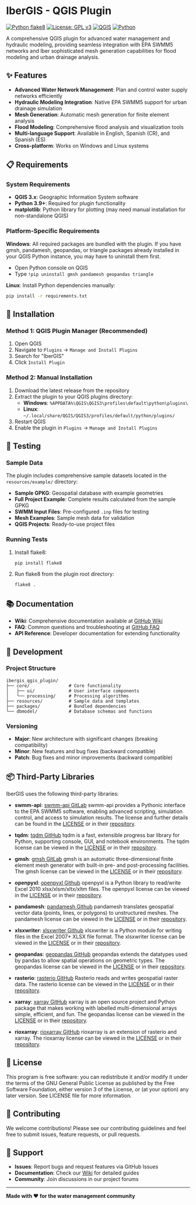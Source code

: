 # IberGIS - QGIS Plugin

[![Python flake8](https://github.com/ibergis/ibergis_qgis_plugin/actions/workflows/pythonflake8.yml/badge.svg)](https://github.com/ibergis/ibergis_qgis_plugin/actions/workflows/pythonflake8.yml)
[![License: GPL v3](https://img.shields.io/badge/License-GPLv3-blue.svg)](https://www.gnu.org/licenses/gpl-3.0)
[![QGIS](https://img.shields.io/badge/QGIS-3.x-green.svg)](https://qgis.org)
[![Python](https://img.shields.io/badge/Python-3.9+-blue.svg)](https://www.python.org)

A comprehensive QGIS plugin for advanced water management and hydraulic modeling, providing seamless integration with EPA SWMM5 networks and Iber sophisticated mesh generation capabilities for flood modeling and urban drainage analysis.

## ✨ Features

- **Advanced Water Network Management**: Plan and control water supply networks efficiently
- **Hydraulic Modeling Integration**: Native EPA SWMM5 support for urban drainage simulation
- **Mesh Generation**: Automatic mesh generation for finite element analysis
- **Flood Modeling**: Comprehensive flood analysis and visualization tools
- **Multi-language Support**: Available in English, Spanish (CR), and Spanish (ES)
- **Cross-platform**: Works on Windows and Linux systems

## 📋 Requirements

### System Requirements
- **QGIS 3.x**: Geographic Information System software
- **Python 3.9+**: Required for plugin functionality
- **matplotlib**: Python library for plotting (may need manual installation for non-standalone QGIS)

### Platform-Specific Requirements

**Windows**: All required packages are bundled with the plugin. If you have gmsh, pandamesh, geopandas, or triangle packages already installed in your QGIS Python instance, you may have to uninstall them first.
- Open Python console on QGIS
- Type `!pip uninstall gmsh pandamesh geopandas triangle`

**Linux**: Install Python dependencies manually:
```bash
pip install -r requirements.txt
```

## 🚀 Installation

### Method 1: QGIS Plugin Manager (Recommended)
1. Open QGIS
2. Navigate to `Plugins` → `Manage and Install Plugins`
3. Search for "IberGIS"
4. Click `Install Plugin`

### Method 2: Manual Installation
1. Download the latest release from the repository
2. Extract the plugin to your QGIS plugins directory:
   - **Windows**: `%APPDATA%\QGIS\QGIS3\profiles\default\python\plugins\`
   - **Linux**: `~/.local/share/QGIS/QGIS3/profiles/default/python/plugins/`
3. Restart QGIS
4. Enable the plugin in `Plugins` → `Manage and Install Plugins`

## 🧪 Testing

### Sample Data
The plugin includes comprehensive sample datasets located in the `resources/example/` directory:
- **Sample GPKG**: Geospatial database with example geometries
- **Full Project Example**: Complete results calculated from the sample GPKG
- **SWMM Input Files**: Pre-configured `.inp` files for testing
- **Mesh Examples**: Sample mesh data for validation
- **QGIS Projects**: Ready-to-use project files

### Running Tests
1. Install flake8:
   ```bash
   pip install flake8
   ```
2. Run flake8 from the plugin root directory:
   ```bash
   flake8 .
   ```

## 📚 Documentation

- **Wiki**: Comprehensive documentation available at [GitHub Wiki](https://drain-iber.github.io/testing/en/docs/)
- **FAQ**: Common questions and troubleshooting at [GitHub FAQ](https://github.com/ibergis/ibergis_qgis_plugin/wiki/FAQs)
- **API Reference**: Developer documentation for extending functionality

## 🔧 Development

### Project Structure
```
ibergis_qgis_plugin/
├── core/               # Core functionality
│   ├── ui/             # User interface components
│   └── processing/     # Processing algorithms
├── resources/          # Sample data and templates
├── packages/           # Bundled dependencies
└── dbmodel/            # Database schemas and functions
```

### Versioning
- **Major**: New architecture with significant changes (breaking compatibility)
- **Minor**: New features and bug fixes (backward compatible)
- **Patch**: Bug fixes and minor improvements (backward compatible)

## 📦 Third-Party Libraries

IberGIS uses the following third-party libraries:

- **swmm-api**: [swmm-api GitLab](https://gitlab.com/markuspichler/swmm_api)
  swmm-api provides a Pythonic interface to the EPA SWMM5 software, enabling advanced scripting, simulation control, and access to simulation results.
  The license and further details can be found in the [LICENSE](./packages/swmm_api/LICENSE) or in their [repository](https://gitlab.com/markuspichler/swmm_api/-/blob/master/LICENSE).

- **tqdm**: [tqdm GitHub](https://github.com/tqdm/tqdm)
  tqdm is a fast, extensible progress bar library for Python, supporting console, GUI, and notebook environments.
  The tqdm license can be viewed in the [LICENSE](./packages/tqdm/LICENCE) or in their [repository](https://github.com/tqdm/tqdm/blob/master/LICENCE).

- **gmsh**: [gmsh GitLab](https://gitlab.onelab.info/gmsh/gmsh/-/tree/gmsh_4_11_1?ref_type=tags)
  gmsh is an automatic three-dimensional finite element mesh generator with built-in pre- and post-processing facilities.
  The gmsh license can be viewed in the [LICENSE](./packages/gmsh/LICENCE) or in their [repository](https://gitlab.onelab.info/gmsh/gmsh/-/blob/gmsh_4_11_1/LICENSE.txt?ref_type=tags).

- **openpyxl**: [openpyxl Github](https://foss.heptapod.net/openpyxl/openpyxl/-/tree/3.1.2?ref_type=tags)
  openpyxl is a Python library to read/write Excel 2010 xlsx/xlsm/xltx/xltm files.
  The openpyxl license can be viewed in the [LICENSE](./packages/openpyxl/LICENCE) or in their [repository](https://foss.heptapod.net/openpyxl/openpyxl/-/blob/3.1.2/LICENCE.rst?ref_type=tags).

- **pandamesh**: [pandamesh Github](https://github.com/Deltares/pandamesh/tree/main)
  pandamesh translates geospatial vector data (points, lines, or polygons) to unstructured meshes.
  The pandamesh license can be viewed in the [LICENSE](./packages/pandamesh/LICENCE) or in their [repository](https://github.com/Deltares/pandamesh/blob/main/LICENSE).

- **xlsxwriter**: [xlsxwriter Github](https://github.com/jmcnamara/XlsxWriter/tree/RELEASE_3.1.9)
  xlsxwriter is a Python module for writing files in the Excel 2007+ XLSX file format.
  The xlsxwriter license can be viewed in the [LICENSE](./packages/xlsxwriter/LICENCE) or in their [repository](https://github.com/jmcnamara/XlsxWriter/blob/RELEASE_3.1.9/LICENSE.txt).

- **geopandas**: [geopandas GitHub](https://github.com/geopandas/geopandas)
  geopandas extends the datatypes used by pandas to allow spatial operations on geometric types.
  The geopandas license can be viewed in the [LICENSE](./packages/geopandas/LICENSE.txt) or in their [repository](https://github.com/geopandas/geopandas/blob/main/LICENSE.txt).

- **rasterio**: [rasterio GitHub](https://github.com/rasterio/rasterio)
  Rasterio reads and writes geospatial raster data.
  The rasterio license can be viewed in the [LICENSE](./packages/rasterio/LICENSE.txt) or in their [repository](https://github.com/rasterio/rasterio/blob/main/LICENSE.txt).

- **xarray**: [xarray GitHub](https://github.com/geopandas/geopandas)
  xarray is an open source project and Python package that makes working with labelled multi-dimensional arrays simple, efficient, and fun.
  The geopandas license can be viewed in the [LICENSE](./packages/xarray/LICENSE) or in their [repository](https://github.com/pydata/xarray/blob/main/LICENSE).

- **rioxarray**: [rioxarray GitHub](https://github.com/corteva/rioxarray)
  rioxarray is an extension of rasterio and xarray.
  The rioxarray license can be viewed in the [LICENSE](./packages/rioxarray/LICENSE) or in their [repository](https://github.com/corteva/rioxarray/blob/master/LICENSE).

## 📄 License

This program is free software: you can redistribute it and/or modify it under the terms of the GNU General Public License as published by the Free Software Foundation, either version 3 of the License, or (at your option) any later version. See LICENSE file for more information.

## 🤝 Contributing

We welcome contributions! Please see our contributing guidelines and feel free to submit issues, feature requests, or pull requests.

## 💬 Support

- **Issues**: Report bugs and request features via GitHub Issues
- **Documentation**: Check our [Wiki](https://github.com/Giswater/giswater_dbmodel/wiki) for detailed guides
- **Community**: Join discussions in our project forums

---

**Made with ❤️ for the water management community**
